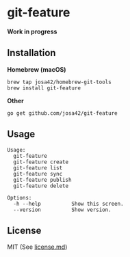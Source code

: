 # git-feature

**Work in progress**

## Installation

**Homebrew (macOS)**

```
brew tap josa42/homebrew-git-tools
brew install git-feature
```

**Other**

```
go get github.com/josa42/git-feature
```

## Usage

```
Usage:
  git-feature
  git-feature create
  git-feature list
  git-feature sync
  git-feature publish
  git-feature delete

Options:
  -h --help          Show this screen.
  --version          Show version.
```

## License

MIT (See [license.md](license.md))
